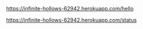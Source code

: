 

https://infinite-hollows-62942.herokuapp.com/hello



https://infinite-hollows-62942.herokuapp.com/status
